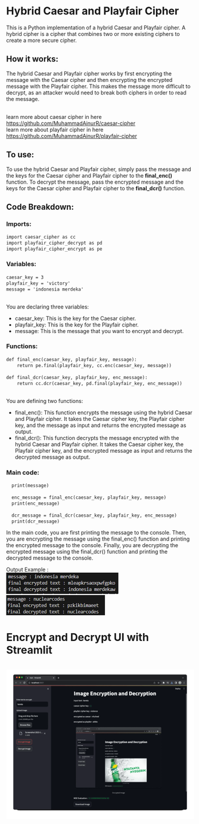 # Hybrid Caesar and Playfair Cipher
This is a Python implementation of a hybrid Caesar and Playfair cipher. A hybrid cipher is a cipher that combines two or more existing ciphers to create a more secure cipher.

## How it works:

The hybrid Caesar and Playfair cipher works by first encrypting the message with the Caesar cipher and then encrypting the encrypted message with the Playfair cipher. This makes the message more difficult to decrypt, as an attacker would need to break both ciphers in order to read the message.

<br> learn more about caesar cipher in here https://github.com/MuhammadAinurR/caesar-cipher
<br> learn more about playfair cipher in here https://github.com/MuhammadAinurR/playfair-cipher

## To use:

To use the hybrid Caesar and Playfair cipher, simply pass the message and the keys for the Caesar cipher and Playfair cipher to the **final_enc()** function. To decrypt the message, pass the encrypted message and the keys for the Caesar cipher and Playfair cipher to the **final_dcr()** function.

## Code Breakdown:

### Imports:
    import caesar_cipher as cc
    import playfair_cipher_decrypt as pd
    import playfair_cipher_encrypt as pe

### Variables:
    caesar_key = 3
    playfair_key = 'victory'
    message = 'indonesia merdeka'
    
<br>You are declaring three variables:
- caesar_key: This is the key for the Caesar cipher.
- playfair_key: This is the key for the Playfair cipher.
- message: This is the message that you want to encrypt and decrypt.

### Functions:
    def final_enc(caesar_key, playfair_key, message):
        return pe.final(playfair_key, cc.enc(caesar_key, message))

    def final_dcr(caesar_key, playfair_key, enc_message):
        return cc.dcr(caesar_key, pd.final(playfair_key, enc_message))

<br>You are defining two functions:

- final_enc(): This function encrypts the message using the hybrid Caesar and Playfair cipher. It takes the Caesar cipher key, the Playfair cipher key, and the message as input and returns the encrypted message as output.
- final_dcr(): This function decrypts the message encrypted with the hybrid Caesar and Playfair cipher. It takes the Caesar cipher key, the Playfair cipher key, and the encrypted message as input and returns the decrypted message as output.

### Main code:
      print(message)

      enc_message = final_enc(caesar_key, playfair_key, message)
      print(enc_message)

      dcr_message = final_dcr(caesar_key, playfair_key, enc_message)
      print(dcr_message)

In the main code, you are first printing the message to the console. Then, you are encrypting the message using the final_enc() function and printing the encrypted message to the console. Finally, you are decrypting the encrypted message using the final_dcr() function and printing the decrypted message to the console.

Output Example :
<br> ![img1](https://github.com/MuhammadAinurR/hybrid-caesar-playfair-cipher/blob/main/output%20hybrid/output1.png)
<br> ![img2](https://github.com/MuhammadAinurR/hybrid-caesar-playfair-cipher/blob/main/output%20hybrid/output2.png)
<br>
# Encrypt and Decrypt UI with Streamlit
<br> ![img3](https://github.com/MuhammadAinurR/streamlit-caesar-playfair-stegano/blob/main/output%20hybrid/ezgif.com-gif-maker.gif?raw=true)
